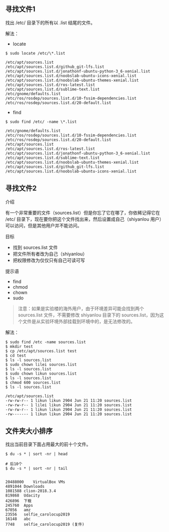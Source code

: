 ## 寻找文件1
找出 /etc/ 目录下的所有以 .list 结尾的文件。

解法：

- locate

```shell
$ sudo locate /etc/\*.list 

/etc/apt/sources.list
/etc/apt/sources.list.d/github_git-lfs.list
/etc/apt/sources.list.d/jonathonf-ubuntu-python-3_6-xenial.list
/etc/apt/sources.list.d/noobslab-ubuntu-icons-xenial.list
/etc/apt/sources.list.d/noobslab-ubuntu-themes-xenial.list
/etc/apt/sources.list.d/ros-latest.list
/etc/apt/sources.list.d/sublime-text.list
/etc/gnome/defaults.list
/etc/ros/rosdep/sources.list.d/10-fssim-dependencies.list
/etc/ros/rosdep/sources.list.d/20-default.list
```

- find

```shell
$ sudo find /etc/ -name \*.list

/etc/gnome/defaults.list
/etc/ros/rosdep/sources.list.d/10-fssim-dependencies.list
/etc/ros/rosdep/sources.list.d/20-default.list
/etc/apt/sources.list
/etc/apt/sources.list.d/ros-latest.list
/etc/apt/sources.list.d/jonathonf-ubuntu-python-3_6-xenial.list
/etc/apt/sources.list.d/sublime-text.list
/etc/apt/sources.list.d/noobslab-ubuntu-themes-xenial.list
/etc/apt/sources.list.d/github_git-lfs.list
/etc/apt/sources.list.d/noobslab-ubuntu-icons-xenial.list
```

## 寻找文件2
介绍

有一个非常重要的文件（sources.list）但是你忘了它在哪了，你依稀记得它在 /etc/ 目录下，现在要你把这个文件找出来，然后设置成自己（shiyanlou 用户）可以访问，但是其他用户并不能访问。

目标
- 找到 sources.list 文件
- 把文件所有者改为自己（shiyanlou）
- 把权限修改为仅仅只有自己可读可写

提示语
- find
- chmod
- chown
- sudo

> 注意：如果是实验楼的海外用户，由于环境差异可能会找到两个 sources.list 文件，不需要修改 shiyanlou 目录下的 sources.list，因为这个文件是从实验环境外部挂载到环境中的，是无法修改的。

解法：
```shell
$ sudo find /etc -name sources.list
$ mkdir test
$ cp /etc/apt/sources.list test
$ cd test
$ ls -l sources.list
$ sudo chown lilei sources.list
$ ls -l sources.list
$ sudo chown likun sources.list
$ ls -l sources.list
$ chmod 600 sources.list
$ ls -l sources.list

/etc/apt/sources.list
-rw-rw-r-- 1 likun likun 2904 Jun 21 11:20 sources.list
-rw-rw-r-- 1 lilei likun 2904 Jun 21 11:20 sources.list
-rw-rw-r-- 1 likun likun 2904 Jun 21 11:20 sources.list
-rw------- 1 likun likun 2904 Jun 21 11:20 sources.list

```

## 文件夹大小排序
找出当前目录下面占用最大的前十个文件。

```shell
$ du -s * | sort -nr | head

# 后10个
$ du -s * | sort -nr | tail


20488000	VirtualBox VMs
4891044	Downloads
1081588	clion-2018.3.4
819868	Udacity
426896	下载
245760	Apps
67056	amz
23556	selfie_carolocup2019
16148	abc
7748	selfie_carolocup2019 (复件)
```
